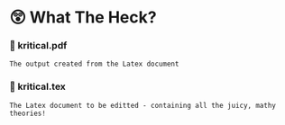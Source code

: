 # 😲 What The Heck?

### 📄 kritical.pdf 

    The output created from the Latex document

### 📄 kritical.tex

    The Latex document to be editted - containing all the juicy, mathy theories!
